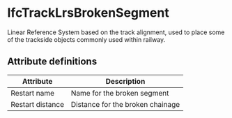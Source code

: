 IfcTrackLrsBrokenSegment
========================
Linear Reference System based on the track alignment, used to place some of
the trackside objects commonly used within railway.


Attribute definitions
---------------------
| Attribute        | Description                      |
|------------------|----------------------------------|
| Restart name     | Name for the broken segment      |
| Restart distance | Distance for the broken chainage |

